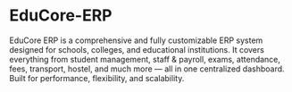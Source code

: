 # EduCore-ERP
EduCore ERP is a comprehensive and fully customizable ERP system designed for schools, colleges, and educational institutions. It covers everything from student management, staff &amp; payroll, exams, attendance, fees, transport, hostel, and much more — all in one centralized dashboard. Built for performance, flexibility, and scalability.
